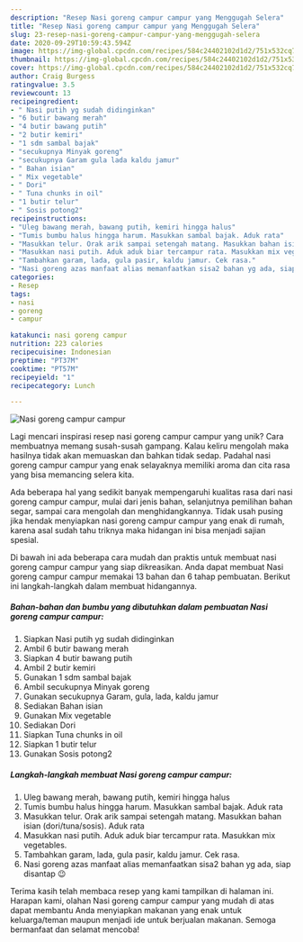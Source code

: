 ```yaml
---
description: "Resep Nasi goreng campur campur yang Menggugah Selera"
title: "Resep Nasi goreng campur campur yang Menggugah Selera"
slug: 23-resep-nasi-goreng-campur-campur-yang-menggugah-selera
date: 2020-09-29T10:59:43.594Z
image: https://img-global.cpcdn.com/recipes/584c24402102d1d2/751x532cq70/nasi-goreng-campur-campur-foto-resep-utama.jpg
thumbnail: https://img-global.cpcdn.com/recipes/584c24402102d1d2/751x532cq70/nasi-goreng-campur-campur-foto-resep-utama.jpg
cover: https://img-global.cpcdn.com/recipes/584c24402102d1d2/751x532cq70/nasi-goreng-campur-campur-foto-resep-utama.jpg
author: Craig Burgess
ratingvalue: 3.5
reviewcount: 13
recipeingredient:
- " Nasi putih yg sudah didinginkan"
- "6 butir bawang merah"
- "4 butir bawang putih"
- "2 butir kemiri"
- "1 sdm sambal bajak"
- "secukupnya Minyak goreng"
- "secukupnya Garam gula lada kaldu jamur"
- " Bahan isian"
- " Mix vegetable"
- " Dori"
- " Tuna chunks in oil"
- "1 butir telur"
- " Sosis potong2"
recipeinstructions:
- "Uleg bawang merah, bawang putih, kemiri hingga halus"
- "Tumis bumbu halus hingga harum. Masukkan sambal bajak. Aduk rata"
- "Masukkan telur. Orak arik sampai setengah matang. Masukkan bahan isian (dori/tuna/sosis). Aduk rata"
- "Masukkan nasi putih. Aduk aduk biar tercampur rata. Masukkan mix vegetables."
- "Tambahkan garam, lada, gula pasir, kaldu jamur. Cek rasa."
- "Nasi goreng azas manfaat alias memanfaatkan sisa2 bahan yg ada, siap disantap 😉"
categories:
- Resep
tags:
- nasi
- goreng
- campur

katakunci: nasi goreng campur 
nutrition: 223 calories
recipecuisine: Indonesian
preptime: "PT37M"
cooktime: "PT57M"
recipeyield: "1"
recipecategory: Lunch

---
```



![Nasi goreng campur campur](https://img-global.cpcdn.com/recipes/584c24402102d1d2/751x532cq70/nasi-goreng-campur-campur-foto-resep-utama.jpg)

Lagi mencari inspirasi resep nasi goreng campur campur yang unik? Cara membuatnya memang susah-susah gampang. Kalau keliru mengolah maka hasilnya tidak akan memuaskan dan bahkan tidak sedap. Padahal nasi goreng campur campur yang enak selayaknya memiliki aroma dan cita rasa yang bisa memancing selera kita.

Ada beberapa hal yang sedikit banyak mempengaruhi kualitas rasa dari nasi goreng campur campur, mulai dari jenis bahan, selanjutnya pemilihan bahan segar, sampai cara mengolah dan menghidangkannya. Tidak usah pusing jika hendak menyiapkan nasi goreng campur campur yang enak di rumah, karena asal sudah tahu triknya maka hidangan ini bisa menjadi sajian spesial.




Di bawah ini ada beberapa cara mudah dan praktis untuk membuat nasi goreng campur campur yang siap dikreasikan. Anda dapat membuat Nasi goreng campur campur memakai 13 bahan dan 6 tahap pembuatan. Berikut ini langkah-langkah dalam membuat hidangannya.

<!--inarticleads1-->

##### Bahan-bahan dan bumbu yang dibutuhkan dalam pembuatan Nasi goreng campur campur:

1. Siapkan  Nasi putih yg sudah didinginkan
1. Ambil 6 butir bawang merah
1. Siapkan 4 butir bawang putih
1. Ambil 2 butir kemiri
1. Gunakan 1 sdm sambal bajak
1. Ambil secukupnya Minyak goreng
1. Gunakan secukupnya Garam, gula, lada, kaldu jamur
1. Sediakan  Bahan isian
1. Gunakan  Mix vegetable
1. Sediakan  Dori
1. Siapkan  Tuna chunks in oil
1. Siapkan 1 butir telur
1. Gunakan  Sosis potong2




<!--inarticleads2-->

##### Langkah-langkah membuat Nasi goreng campur campur:

1. Uleg bawang merah, bawang putih, kemiri hingga halus
1. Tumis bumbu halus hingga harum. Masukkan sambal bajak. Aduk rata
1. Masukkan telur. Orak arik sampai setengah matang. Masukkan bahan isian (dori/tuna/sosis). Aduk rata
1. Masukkan nasi putih. Aduk aduk biar tercampur rata. Masukkan mix vegetables.
1. Tambahkan garam, lada, gula pasir, kaldu jamur. Cek rasa.
1. Nasi goreng azas manfaat alias memanfaatkan sisa2 bahan yg ada, siap disantap 😉




Terima kasih telah membaca resep yang kami tampilkan di halaman ini. Harapan kami, olahan Nasi goreng campur campur yang mudah di atas dapat membantu Anda menyiapkan makanan yang enak untuk keluarga/teman maupun menjadi ide untuk berjualan makanan. Semoga bermanfaat dan selamat mencoba!

